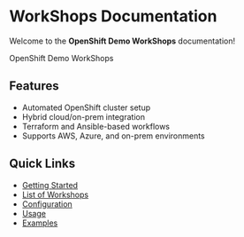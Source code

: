 # WorkShops Documentation

Welcome to the **OpenShift Demo WorkShops** documentation!

OpenShift Demo WorkShops 

## Features
- Automated OpenShift cluster setup
- Hybrid cloud/on-prem integration
- Terraform and Ansible-based workflows
- Supports AWS, Azure, and on-prem environments

## Quick Links
- [Getting Started](getting-started/getting-started.md)
- [List of Workshops](installation.md)
- [Configuration](configuration.md)
- [Usage](usage.md)
- [Examples](examples.md)
 